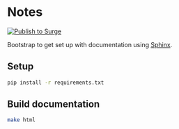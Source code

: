 # Notes

[![Publish to Surge](https://github.com/sujaltv/phd/actions/workflows/surge_sh.yml/badge.svg)](https://github.com/sujaltv/phd/actions/workflows/surge_sh.yml)

Bootstrap to get set up with documentation using
[Sphinx](https://www.sphinx-doc.org/en/master/).

## Setup

```bash
pip install -r requirements.txt
```

## Build documentation

```bash
make html
```